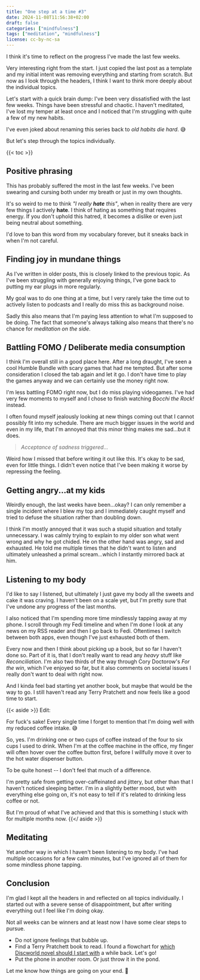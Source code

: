 ```yaml
---
title: "One step at a time #3"
date: 2024-11-08T11:56:38+02:00
draft: false
categories: ["mindfulness"]
tags: ["meditation", "mindfulness"]
license: cc-by-nc-sa
---
```


I think it's time to reflect on the progress I've made the last few weeks.

Very interesting right from the start. I just copied the last post as a template and my initial intent was removing everything and starting from scratch. But now as I look through the headers, I think I want to think more deeply about the individual topics.

Let's start with a quick brain dump: I've been very dissatisfied with the last few weeks. Things have been stressful and chaotic. I haven't meditated, I've lost my temper at least once and I noticed that I'm struggling with quite a few of my new habits.

I've even joked about renaming this series back to _old habits die hard_. 😅

But let's step through the topics individually.

{{< toc >}}

## Positive phrasing

This has probably suffered the most in the last few weeks. I've been swearing and cursing both under my breath or just in my own thoughts.

It's so weird to me to think _"I really **hate** this"_, when in reality there are very few things I actively **hate**. I think of hating as something that requires energy. If you don't uphold this hatred, it becomes a dislike or even just being neutral about something.

I'd love to ban this word from my vocabulary forever, but it sneaks back in when I'm not careful.

## Finding joy in mundane things

As I've written in older posts, this is closely linked to the previous topic. As I've been struggling with generally enjoying things, I've gone back to putting my ear plugs in more regularly.

My goal was to do one thing at a time, but I very rarely take the time out to actively listen to podcasts and I really do miss this as background noise.

Sadly this also means that I'm paying less attention to what I'm supposed to be doing. The fact that someone's always talking also means that there's no chance for _meditation on the side_.

## Battling FOMO / Deliberate media consumption

I think I'm overall still in a good place here. After a long draught, I've seen a cool Humble Bundle with scary games that had me tempted. But after some consideration I closed the tab again and let it go. I don't have time to play the games anyway and we can certainly use the money right now.

I'm less battling FOMO right now, but I do miss playing videogames. I've had very few moments to myself and I chose to finish watching _Bocchi the Rock!_ instead.

I often found myself jealously looking at new things coming out that I cannot possibly fit into my schedule. There are much bigger issues in the world and even in my life, that I'm annoyed that this minor thing makes me sad...but it does.

> _Acceptance of sadness triggered..._

Weird how I missed that before writing it out like this. It's okay to be sad, even for little things. I didn't even notice that I've been making it worse by repressing the feeling.

## Getting angry...at my kids

Weirdly enough, the last weeks have been...okay? I can only remember a single incident where I blew my top and I immediately caught myself and tried to defuse the situation rather than doubling down.

I think I'm mostly annoyed that it was such a stupid situation and totally unnecessary. I was calmly trying to explain to my older son what went wrong and why he got chided. He on the other hand was angry, sad and exhausted. He told me multiple times that he didn't want to listen and ultimately unleashed a primal scream...which I instantly mirrored back at him.

## Listening to my body

I'd like to say I listened, but ultimately I just gave my body all the sweets and cake it was craving. I haven't been on a scale yet, but I'm pretty sure that I've undone any progress of the last months.

I also noticed that I'm spending more time mindlessly tapping away at my phone. I scroll through my Fedi timeline and when I'm done I look at any news on my RSS reader and then I go back to Fedi. Oftentimes I switch between both apps, even though I've just exhausted both of them.

Every now and then I think about picking up a book, but so far I haven't done so. Part of it is, that I don't really want to read any _heavy_ stuff like _Reconciliation_. I'm also two thirds of the way through Cory Doctorow's _For the win_, which I've enjoyed so far, but it also comments on societal issues I really don't want to deal with right now.

And I kinda feel bad starting yet another book, but maybe that would be the way to go. I still haven't read any Terry Pratchett and now feels like a good time to start.

{{< aside >}}
Edit:

For fuck's sake! Every single time I forget to mention that I'm doing well with my reduced coffee intake. 😅

So, yes. I'm drinking one or two cups of coffee instead of the four to six cups I used to drink. When I'm at the coffee machine in the office, my finger will often hover over the coffee button first, before I willfully move it over to the hot water dispenser button.

To be quite honest -- I don't feel that much of a difference.

I'm pretty safe from getting over-caffeinated and jittery, but other than that I haven't noticed sleeping better. I'm in a slightly better mood, but with everything else going on, it's not easy to tell if it's related to drinking less coffee or not.

But I'm proud of what I've achieved and that this is something I stuck with for multiple months now.
{{</ aside >}}

## Meditating

Yet another way in which I haven't been listening to my body. I've had multiple occasions for a few calm minutes, but I've ignored all of them for some mindless phone tapping.

## Conclusion

I'm glad I kept all the headers in and reflected on all topics individually. I started out with a severe sense of disappointment, but after writing everything out I feel like I'm doing okay.

Not all weeks can be winners and at least now I have some clear steps to pursue.

- Do not ignore feelings that bubble up.
- Find a Terry Pratchett book to read. I found a flowchart for [which Discworld novel should I start with](https://mediachomp.com/which-discworld-novel-should-i-start-with-flowchart/) a while back. Let's go!
- Put the phone in another room. Or just throw it in the pond.

Let me know how things are going on your end. 🙂
